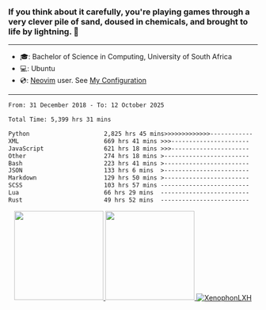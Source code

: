 ### If you think about it carefully, you're playing games through a very clever pile of sand, doused in chemicals, and brought to life by lightning.  👋

-------------------------------------------------------------------------------------------------------

- 🎓: Bachelor of Science in Computing, University of South Africa
- 💻: Ubuntu
- 💿: [Neovim](https://github.com/neovim/neovim) user. See [My Configuration](https://github.com/XenophonLXH/xenovim)

-------------------------------------------------------------------------------------------------------

<!--START_SECTION:waka-->

```txt
From: 31 December 2018 - To: 12 October 2025

Total Time: 5,399 hrs 31 mins

Python                     2,825 hrs 45 mins>>>>>>>>>>>>>------------   52.34 %
XML                        669 hrs 41 mins >>>----------------------   12.40 %
JavaScript                 621 hrs 18 mins >>>----------------------   11.51 %
Other                      274 hrs 18 mins >------------------------   05.08 %
Bash                       223 hrs 41 mins >------------------------   04.14 %
JSON                       133 hrs 6 mins  >------------------------   02.47 %
Markdown                   129 hrs 50 mins >------------------------   02.40 %
SCSS                       103 hrs 57 mins -------------------------   01.93 %
Lua                        66 hrs 29 mins  -------------------------   01.23 %
Rust                       49 hrs 52 mins  -------------------------   00.92 %
```

<!--END_SECTION:waka-->


<p align="center">
    <a href="https://github.com/XenophonLXH">
        <img height="180em" src="https://github-readme-stats-eight-theta.vercel.app/api?username=XenophonLXH&show_icons=true&theme=algolia&include_all_commits=true&count_private=true"/>
        <img height="180em" src="https://github-readme-stats-eight-theta.vercel.app/api/top-langs/?username=XenophonLXH&layout=compact&langs_count=8&theme=algolia"/>
        <img align="center" src="https://github-readme-streak-stats.herokuapp.com/?user=XenophonLXH&theme=algolia" alt="XenophonLXH" />
    </a>
</p>
